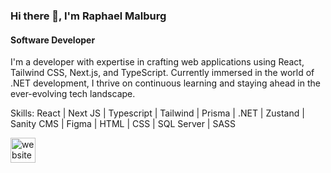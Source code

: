 ### Hi there 👋, I'm Raphael Malburg
#### Software Developer
I'm a developer with expertise in crafting web applications using React, Tailwind CSS, Next.js, and TypeScript. Currently immersed in the world of .NET development, I thrive on continuous learning and staying ahead in the ever-evolving tech landscape. 


Skills: React | Next JS | Typescript | Tailwind | Prisma | .NET | Zustand | Sanity CMS | Figma | HTML | CSS | SQL Server | SASS



 [<img src='https://cdn.jsdelivr.net/npm/simple-icons@3.0.1/icons/icloud.svg' alt='website' height='40'>](https://portfolio-git-main-raphaelmalburg.vercel.app/)  


